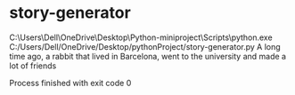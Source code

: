 # story-generator
C:\Users\Dell\OneDrive\Desktop\Python-miniproject\Scripts\python.exe C:/Users/Dell/OneDrive/Desktop/pythonProject/story-generator.py
A long time ago, a rabbit that lived in Barcelona, went to the university and made a lot of friends

Process finished with exit code 0
